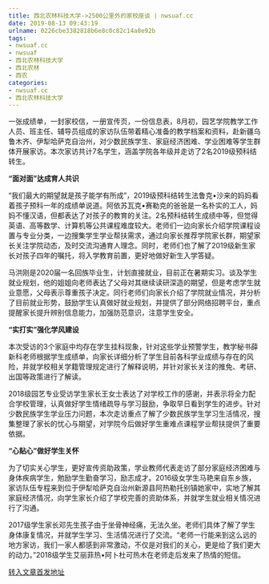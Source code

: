 ```yaml
---
title: 西北农林科技大学->2500公里外的家校座谈 | nwsuaf.cc
date: 2019-08-13 09:43:19
urlname: 0226cbe3382818b6e8c0c82c14a8e92b
tags: 
- nwsuaf.cc
- nwsuaf
- 西北农林科技大学
- 西北农林
- 西农
categories:
- nwsuaf.cc
- 西北农林科技大学
---
```



一张成绩单，一封家校信，一册宣传页，一份信息表，8月初，园艺学院教学工作人员、班主任、辅导员组成的家访队伍带着精心准备的教学档案和资料，赴新疆乌鲁木齐、伊犁哈萨克自治州，对少数民族学生、家庭经济困难、学业困难等学生群体开展家访。本次家访共计7名学生，涵盖学院各年级并走访了2名2019级预科结转生。

**“面对面”达成育人共识**

“我们最大的期望就是孩子能学有所成”，2019级预科结转生法鲁克•沙来的妈妈看着孩子预科一年的成绩单说道。阿依苏瓦克•赛勒克的爸爸是一名朴实的工人，妈妈不懂汉语，但都表达了对孩子的教育的关注。2名预科结转生成绩中等，但觉得英语、高等数学、计算机等公共课程难度较大。老师们一边向家长介绍学院课程设置与专业分类，一边搜集学生学业帮扶需求，通过向家长推荐学院家长群，期望家长关注学院动态，及时交流沟通育人理念。同时，老师们也了解了2019级新生家长对孩子四年的嘱托，将入学教育前置，更好地做好新生入学答疑。

马洪刚是2020届一名回族毕业生，计划直接就业，目前正在暑期实习。谈及学生就业规划，他的姐姐向老师表达了父母对其继续读研深造的期望，但是考虑学生就业意愿，父母表示尊重孩子决定。同行老师们向家长介绍了学院就业情况，并分析了目前就业形势，鼓励学生认真做好就业规划，并提供了部分网络招聘平台，重点提醒家长提升辨别信息能力，加强防范意识，注意学生安全。

**“实打实”强化学风建设**

本次受访的3个家庭中均存在学生挂科现象，针对这些学业预警学生，教学秘书薛新科老师根据学生成绩单，向家长详细分析了学生目前各科学业成绩与存在的风险，并就学校相关学籍管理规定进行了解释说明，并针对家长关注的推免、考研、出国等政策进行了解读。

2018级园艺专业受访学生家长王女士表达了对学校工作的感谢，并表示将全力配合学校管理，认真做好学生情绪疏导与学习鼓励，争取早日看到学生的进步。针对少数民族学生学业压力问题，本次走访重点了解了少数民族学生学习生活情况，搜集整理了家长的忧心与期望，对学院今后做好学生重难点课程学业帮扶提供了重要依据。

**“心贴心”做好学生关怀**

为了切实关心学生，更好宣传资助政策，学业教师代表走访了部分家庭经济困难与身体疾病学生，勉励学生勤奋学习，励志成才。2016级女学生马艳来自东乡族，家访队伍专程来到位于伊犁哈萨克自治州新源县阿热勒托别镇她家中，实地了解其家庭经济情况，向学生家长介绍了学校完善的资助体系，并就学生就业相关情况进行了沟通。

2017级学生家长邓先生孩子由于坐骨神经痛，无法久坐。老师们具体了解了学生身体康复情况，并就学生学习、生活情况进行了交流。“老师一行能来到这么远的地方家访，我们一家人都感到非常激动，不仅是对我们的关心，更是给了我们更大的动力。”2018级学生艾丽菲热•阿卜杜可热木在老师走后发来了热情的短信。





[转入文章首发地址](https://news.nwsuaf.edu.cn/xnxw/91303.htm)